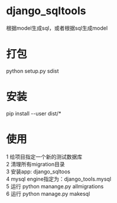 # django_sqltools
根据model生成sql，或者根据sql生成model


# 打包
python setup.py sdist

# 安装
pip install --user dist/*

# 使用
1 给项目指定一个新的测试数据库  
2 清理所有migration目录  
3 安装app: django_sqltoos  
4 mysql engine指定为：django_tools.mysql  
5 运行 python manange.py allmigrations   
6 运行 python manage.py makesql  
